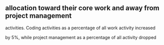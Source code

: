 ## allocation toward their core work and away from project management

activities. Coding activities as a percentage of all work activity increased

by 5%, while project management as a percentage of all activity dropped